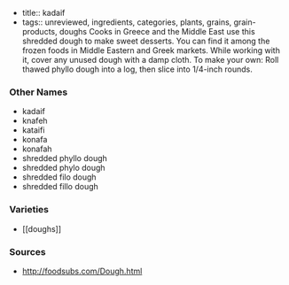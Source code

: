 - title:: kadaif
- tags:: unreviewed, ingredients, categories, plants, grains, grain-products, doughs
Cooks in Greece and the Middle East use this shredded dough to make sweet desserts. You can find it among the frozen foods in Middle Eastern and Greek markets. While working with it, cover any unused dough with a damp cloth. To make your own: Roll thawed phyllo dough into a log, then slice into 1/4-inch rounds.

### Other Names

* kadaif
* knafeh
* kataifi
* konafa
* konafah
* shredded phyllo dough
* shredded phylo dough
* shredded filo dough
* shredded fillo dough

### Varieties

* [[doughs]]

### Sources
* http://foodsubs.com/Dough.html
